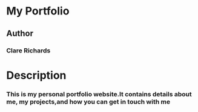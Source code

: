 # My Portfolio

## Author

### Clare Richards

# Description

### This is my personal portfolio website.It contains details about me, my projects,and how you can get in touch with me
